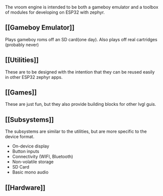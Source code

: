 The vroom engine is intended to be both a gameboy emulator and a toolbox of modules for developing on ESP32 with zephyr. 
## [[Gameboy Emulator]]
Plays gameboy roms off an SD card(one day). Also plays off real cartridges (probably never)

## [[Utilities]]
These are to be designed with the intention that they can be reused easily in other ESP32 zephyr apps.

## [[Games]]
These are just fun, but they also provide building blocks for other lvgl guis.

## [[Subsystems]]
The subsystems are similar to the utilities, but are more specific to the device format.
- On-device display
- Button inputs
- Connectivity (WIFI, Bluetooth)
- Non-volatile storage
- SD Card
- Basic mono audio

## [[Hardware]]
